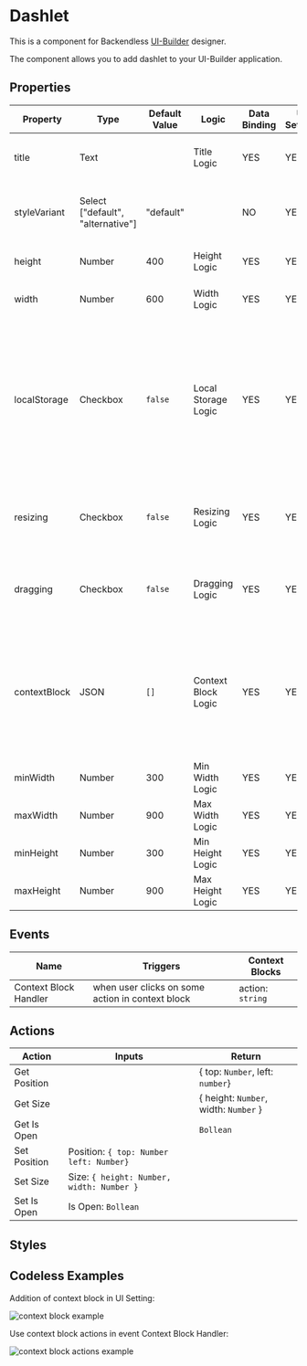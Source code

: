 # Dashlet

This is a component for Backendless [UI-Builder](https://backendless.com/developers/#ui-builder) designer.

The component allows you to add dashlet to your UI-Builder application.

## Properties

| Property     | Type                              | Default Value | Logic               | Data Binding | UI Setting | Description                                                                                                                                                                                                     |
|--------------|-----------------------------------|---------------|---------------------|--------------|------------|-----------------------------------------------------------------------------------------------------------------------------------------------------------------------------------------------------------------|
| title        | Text                              |               | Title Logic         | YES          | YES        | Allows to determine the title for dashlet                                                                                                                                                                       |
| styleVariant | Select ["default", "alternative"] | "default"     |                     | NO           | YES        | Allows to determine the variant of style for dashlet                                                                                                                                                            |
| height       | Number                            | 400           | Height Logic        | YES          | YES        | Allows to determine the height                                                                                                                                                                                  |
| width        | Number                            | 600           | Width Logic         | YES          | YES        | Allows to determine the width                                                                                                                                                                                   |
| localStorage | Checkbox                          | `false`       | Local Storage Logic | YES          | YES        | Allows you to determine whether the state (size, position, closed or open) of a dashlet is allowed to be stored in [Local Storage](https://developer.mozilla.org/en-US/docs/Web/API/Window/localStorage) or not |
| resizing     | Checkbox                          | `false`       | Resizing Logic      | YES          | YES        | Allows to determine whether resizing is allows or not                                                                                                                                                           |
| dragging     | Checkbox                          | `false`       | Dragging Logic      | YES          | YES        | Allows to determine whether dragging is allows or not                                                                                                                                                           |
| contextBlock | JSON                              | `[]`          | Context Block Logic | YES          | YES        | Allows to determine context block. [Codeless Examples](#Examples). Signature of context block: `{type, label, content}`                                                                                         |
| minWidth     | Number                            | 300           | Min Width Logic     | YES          | YES        | Allows to determine min-width                                                                                                                                                                                   |
| maxWidth     | Number                            | 900           | Max Width Logic     | YES          | YES        | Allows to determine max-width                                                                                                                                                                                   |
| minHeight    | Number                            | 300           | Min Height Logic    | YES          | YES        | Allows to determine min-height                                                                                                                                                                                  |
| maxHeight    | Number                            | 900           | Max Height Logic    | YES          | YES        | Allows to determine max-height                                                                                                                                                                                  |

## Events

| Name                  | Triggers                                         | Context Blocks   |
|-----------------------|--------------------------------------------------|------------------|
| Context Block Handler | when user clicks on some action in context block | action: `string` |

## Actions

| Action       | Inputs                                    | Return                                |
|--------------|-------------------------------------------|---------------------------------------|
| Get Position |                                           | { top: `Number`, left: `number`}      |
| Get Size     |                                           | { height: `Number`, width: `Number` } |
| Get Is Open  |                                           | `Bollean`                             |
| Set Position | Position: `{ top: Number left: Number}`   |                                       |
| Set Size     | Size: `{ height: Number, width: Number }` |                                       |
| Set Is Open  | Is Open: `Bollean`                        |                                       |

## Styles


## <a name="Examples"></a> Codeless Examples

Addition of context block in UI Setting:

![context block example](example-images/context-block-json.png)

Use context block actions in event Context Block Handler:

![context block actions example](example-images/context-block-handler-logic.png)
